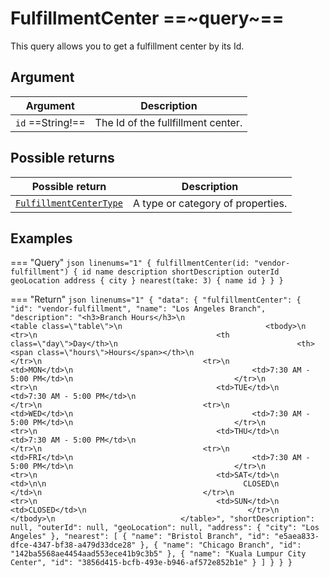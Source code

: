 # FulfillmentCenter ==~query~==

This query allows you to get a fulfillment center by its Id.

## Argument

| Argument           	| Description                         	|
|--------------------	|-------------------------------------	|
| `id`  ==String!==  	| The Id of the fullfillment center. 	  |

## Possible returns

| Possible return                                	                    | Description                       	|
|--------------------------------------------------------------------	|------------------------------------	|
| [`FulfillmentCenterType`](../objects/FulfillmentCenterType.md) 	    | A type or category of properties.  	|

## Examples

=== "Query"
    ```json linenums="1"
    {
      fulfillmentCenter(id: "vendor-fulfillment") {
        id
        name
        description
        shortDescription
        outerId
        geoLocation
        address {
          city
        }
        nearest(take: 3) {
          name
          id
        }
      }
    }
    ```

=== "Return"
    ```json linenums="1"
    {
      "data": {
        "fulfillmentCenter": {
          "id": "vendor-fulfillment",
          "name": "Los Angeles Branch",
          "description": "<h3>Branch Hours</h3>\n                            <table class=\"table\">\n                                <tbody>\n                                    <tr>\n                                        <th class=\"day\">Day</th>\n                                        <th><span class=\"hours\">Hours</span></th>\n                                    </tr>\n                                    <tr>\n                                        <td>MON</td>\n                                        <td>7:30 AM - 5:00 PM</td>\n                                    </tr>\n                                    <tr>\n                                        <td>TUE</td>\n                                        <td>7:30 AM - 5:00 PM</td>\n                                    </tr>\n                                    <tr>\n                                        <td>WED</td>\n                                        <td>7:30 AM - 5:00 PM</td>\n                                    </tr>\n                                    <tr>\n                                        <td>THU</td>\n                                        <td>7:30 AM - 5:00 PM</td>\n                                    </tr>\n                                    <tr>\n                                        <td>FRI</td>\n                                        <td>7:30 AM - 5:00 PM</td>\n                                    </tr>\n                                    <tr>\n                                        <td>SAT</td>\n                                        <td>\n\n                                            CLOSED\n                                        </td>\n                                    </tr>\n                                    <tr>\n                                        <td>SUN</td>\n                                        <td>CLOSED</td>\n                                    </tr>\n                                </tbody>\n                            </table>",
          "shortDescription": null,
          "outerId": null,
          "geoLocation": null,
          "address": {
            "city": "Los Angeles"
          },
          "nearest": [
            {
              "name": "Bristol Branch",
              "id": "e5aea833-dfce-4347-bf38-a479d33dce28"
            },
            {
              "name": "Chicago Branch",
              "id": "142ba5568ae4454aad553ece41b9c3b5"
            },
            {
              "name": "Kuala Lumpur City Center",
              "id": "3856d415-bcfb-493e-b946-af572e852b1e"
            }
          ]
        }
      }
    }
    ```